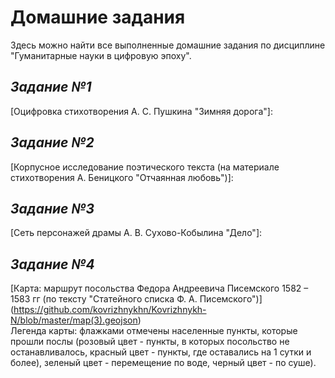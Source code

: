 # **Домашние задания**
Здесь можно найти все выполненные домашние задания по дисциплине "Гуманитарные науки в цифровую эпоху".

## *Задание №1*
[Оцифровка стихотворения А. С. Пушкина "Зимняя дорога"]:

## *Задание №2*
[Корпусное исследование поэтического текста (на материале стихотворения А. Беницкого "Отчаянная любовь")]: 

## *Задание №3*
[Сеть персонажей драмы А. В. Сухово-Кобылина "Дело"]: 

## *Задание №4*
[Карта: маршрут посольства Федора Андреевича Писемского 1582 – 1583 гг (по тексту "Статейного списка Ф. А. Писемского")] (https://github.com/kovrizhnykhn/Kovrizhnykh-N/blob/master/map(3).geojson)  
Легенда карты: флажками отмечены населенные пункты, которые прошли послы (розовый цвет - пункты, в которых посольство не останавливалось, красный цвет - пункты, где оставались на 1 сутки и более), зеленый цвет - перемещение по воде, черный цвет - по суше).
